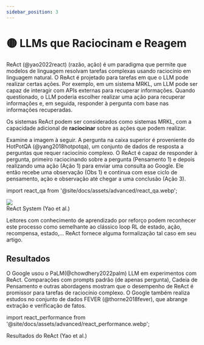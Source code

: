 ```yaml
---
sidebar_position: 3
---
```


# 🟡 LLMs que Raciocinam e Reagem

ReAct (@yao2022react) (razão, ação) é um paradigma que permite que modelos de linguagem resolvam tarefas complexas usando raciocínio em linguagem natural. O ReAct é projetado para tarefas em que o LLM pode realizar certas ações. Por exemplo, em um sistema MRKL, um LLM pode ser capaz de interagir com APIs externas para recuperar informações. Quando questionado, o LLM poderia escolher realizar uma ação para recuperar informações e, em seguida, responder à pergunta com base nas informações recuperadas.

Os sistemas ReAct podem ser considerados como sistemas MRKL, com a capacidade adicional de **raciocinar** sobre as ações que podem realizar.

Examine a imagem à seguir. A pergunta na caixa superior é proveniente do HotPotQA (@yang2018hotpotqa), um conjunto de dados de resposta a perguntas que requer raciocínio complexo. O ReAct é capaz de responder à pergunta, primeiro raciocinando sobre a pergunta (Pensamento 1) e depois realizando uma ação (Ação 1) para enviar uma consulta ao Google. Ele então recebe uma observação (Obs 1) e continua com esse ciclo de pensamento, ação e observação até chegar a uma conclusão (Ação 3).

import react_qa from '@site/docs/assets/advanced/react_qa.webp';

<div style={{textAlign: 'center'}}>
  <img src={react_qa} style={{width: "500px"}}/>
</div>

<div style={{textAlign: 'center'}}>
ReAct System (Yao et al.)
</div>

Leitores com conhecimento de aprendizado por reforço podem reconhecer este processo como semelhante ao clássico loop  RL de estado, ação, recompensa, estado,... ReAct fornece alguma formalização tal caso em seu artigo.

## Resultados

O Google usou o PaLM(@chowdhery2022palm) LLM em experimentos com ReAct. Comparações com prompts padrão (de apenas pergunta), Cadeia de Pensamento e outras abordagens mostram que o desempenho de ReAct é promissor para tarefas de raciocínio complexo. O Google também realiza estudos no conjunto de dados FEVER (@thorne2018fever), que abrange extração e verificação de fatos.

import react_performance from '@site/docs/assets/advanced/react_performance.webp';

<div style={{textAlign: 'center'}}>
  <LazyLoadImage src={react_performance} style={{width: "500px"}} />
</div>

<div style={{textAlign: 'center'}}>
Resultados do ReAct (Yao et al.)
</div>